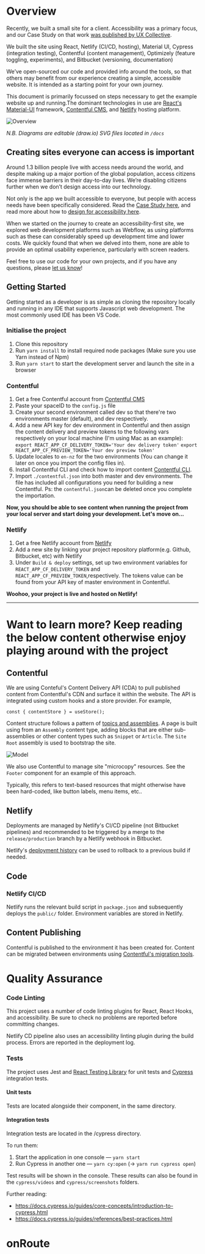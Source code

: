 # Overview #

Recently, we built a small site for a client. Accessibility was a primary focus, and our Case Study on that work [was published by UX Collective](https://uxdesign.cc/our-work-with-the-global-centre-of-possibility-e58f6211f817). 

We built the site using React, Netlify (CI/CD, hosting), Material UI, Cypress (integration testing), Contentful (content management), Optimizely (feature toggling, experiments), and Bitbucket (versioning, documentation)

We’ve open-sourced our code and provided info around the tools, so that others may benefit from our experience creating a simple, accessible website. It is intended as a starting point for your own journey.

This document is primarily focussed on steps necessary to get the example website up and running.The dominant technologies in use are [React's Material-UI](https://material-ui.com) framework, 
[Contentful CMS](https://www.contentful.com), and [Netlify](https://www.netlify.com) hosting platform.

![Overview](./docs/architecture.svg)

_N.B. Diagrams are editable (draw.io) SVG files located in `/docs`_

## Creating sites everyone can access is important ##

Around 1.3 billion people live with access needs around the world, and despite making up a major portion of the global population, access citizens face immense barriers in their day-to-day lives. We’re disabling citizens further when we don’t design access into our technology. 

Not only is the app we built accessible to everyone, but people with access needs have been specifically considered. Read the [Case Study here](https://uxdesign.cc/our-work-with-the-global-centre-of-possibility-e58f6211f817), and read more about how to [design for accessibility here](https://medium.com/propellerhead/accessing-the-25-who-cant-how-to-design-for-accessibility-5f69ad0c5765).

When we started on the journey to create an accessibility-first site, we explored web development platforms such as Webflow, as using platforms such as these can considerably speed up development time and lower costs. We quickly found that when we delved into them, none are able to provide an optimal usability experience, particularly with screen readers. 

Feel free to use our code for your own projects, and if you have any questions, please [let us know](mailto:info@propellerhead.co.nz)!

## Getting Started ##

Getting started as a developer is as simple as cloning the repository locally and running in any IDE that supports Javascript web development. The most commonly used IDE has been VS Code.

### Initialise the project ###

1. Clone this repository 
2. Run `yarn install` to install required node packages (Make sure you use Yarn instead of Npm)
3. Run `yarn start` to start the development server and launch the site in a browser

### Contentful ###

1. Get a free Contentful account from [Contentful CMS](https://www.contentful.com)
2. Paste your spaceID to the `config.js` file
3. Create your second environment called dev so that there're two environments master (default), and dev respectively. 
4. Add a new API key for dev environment in Contentful and then assign the content delivery and preview tokens to the following vars respectively on your local machine (I'm using Mac as an example):
   `export REACT_APP_CF_DELIVERY_TOKEN='Your dev delivery token'`
   `export REACT_APP_CF_PREVIEW_TOKEN='Your dev preview token'`
5. Update locales to `en-nz` for the two environments (You can change it later on once you import the config files in).
6. Install Contentful CLI and check how to import content [Contentful CLI](https://www.contentful.com/developers/docs/tutorials/cli/import-and-export/).
7. Import `./contentful.json` into both master and dev environments. The file has included all configurations you need for building a new Contentful. Ps: the `contentful.json`can be deleted once you complete the importation.

**Now, you should be able to see content when running the project from your local server and start doing your development. Let's move on...**

### Netlify ###

1. Get a free Netlify account from [Netlify](https://www.netlify.com)
2. Add a new site by linking your project repository platform(e.g. Github, Bitbucket, etc) with Netlify
3. Under `Build & deploy` settings, set up two environment variables for `REACT_APP_CF_DELIVERY_TOKEN` and `REACT_APP_CF_PREVIEW_TOKEN`,respectively. The tokens value can be found from your API key of master environment in Contentful.

**Woohoo, your project is live and hosted on Netlify!**

--------------------------------------------------------

# Want to learn more? Keep reading the below content otherwise enjoy playing around with the project #

## Contentful

We are using Conteful's Content Delivery API (CDA) to pull published content from Contentful's CDN and surface it within the 
website. The API is integrated using custom hooks and a store provider. For example,

`const { contentStore } = useStore();`

Content structure follows a pattern of [topics and assemblies](https://www.contentful.com/help/topics-and-assemblies/). A page is built using  from an `Assembly` content type, adding blocks that are either sub-assemblies or other content types such as `Snippet` or `Article`. The `Site Root` assembly is used to bootstrap the site.

![Model](./docs/contentmodel.png)

We also use Contentful to manage site "microcopy" resources. See the `Footer` component for an example of this approach.

Typically, this refers to text-based resources that might otherwise have been hard-coded, like button labels, menu items, etc..

## Netlify

Deployments are managed by Netlify's CI/CD pipeline (not Bitbucket pipelines) and recommended to be triggered by a merge to the `release/production` branch by a Netlify webhook in Bitbucket.

Netlify's [deployment history](https://app.netlify.com/sites/cop-develop/deploys) can be used to rollback to a previous build if needed.


## Code

### Netlify CI/CD

Netlify runs the relevant build script in `package.json` and subsequently deploys the `public/` folder. Environment variables are stored in Netlify.

## Content Publishing

Contentful is published to the environment it has been created for. Content can be migrated between environments using [Contentful's migration tools](https://github.com/contentful/contentful-migration/blob/master/README.md#reference-documentation).

# Quality Assurance

### Code Linting

This project uses a number of code linting plugins for React, React Hooks, and accessibility. Be sure to check no problems are reported before committing changes. 

Netlify CD pipeline also uses an accessibility linting plugin during the build process. Errors are reported in the deployment log.

### Tests

The project uses Jest and [React Testing Library](https://reactjs.org/docs/testing-recipes.html) for unit tests and [Cypress](https://www.cypress.io) integration tests.

#### Unit tests
Tests are located alongside their component, in the same directory. 

#### Integration tests
Integration tests are located in the /cypress directory.

 To run them:
  1. Start the application in one console — `yarn start`
  2. Run Cypress in another one — `yarn cy:open` (-> `yarn run cypress open`)

Test results will be shown in the console. These results can also be found in the `cypress/videos` and `cypress/screenshots` folders.

Further reading: 
  - https://docs.cypress.io/guides/core-concepts/introduction-to-cypress.html
  - https://docs.cypress.io/guides/references/best-practices.html
# onRoute
